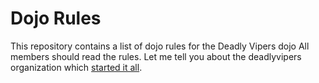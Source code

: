 Dojo Rules
==========

This repository contains a list of dojo rules for the Deadly Vipers dojo
All members should read the rules.
Let me tell you about the deadlyvipers organization which [started it all](https://github.com/deadlyvipers).

